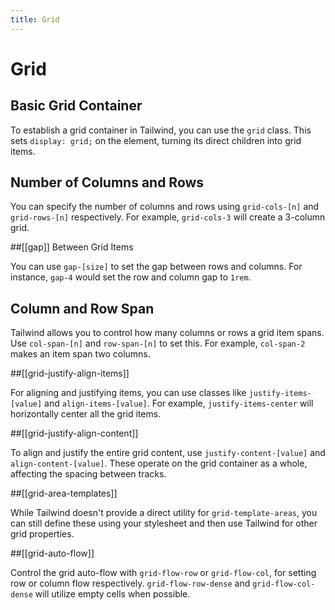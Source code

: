 ```yaml
---
title: Grid
---
```


# Grid

## Basic Grid Container

To establish a grid container in Tailwind, you can use the `grid` class. This sets `display: grid;` on the element, turning its direct children into grid items.

## Number of Columns and Rows

You can specify the number of columns and rows using `grid-cols-[n]` and `grid-rows-[n]` respectively. For example, `grid-cols-3` will create a 3-column grid.

##[[gap]] Between Grid Items

You can use `gap-[size]` to set the gap between rows and columns. For instance, `gap-4` would set the row and column gap to `1rem`.

## Column and Row Span

Tailwind allows you to control how many columns or rows a grid item spans. Use `col-span-[n]` and `row-span-[n]` to set this. For example, `col-span-2` makes an item span two columns.

##[[grid-justify-align-items]]

For aligning and justifying items, you can use classes like `justify-items-[value]` and `align-items-[value]`. For example, `justify-items-center` will horizontally center all the grid items.

##[[grid-justify-align-content]]

To align and justify the entire grid content, use `justify-content-[value]` and `align-content-[value]`. These operate on the grid container as a whole, affecting the spacing between tracks.

##[[grid-area-templates]]

While Tailwind doesn't provide a direct utility for `grid-template-areas`, you can still define these using your stylesheet and then use Tailwind for other grid properties.

##[[grid-auto-flow]]

Control the grid auto-flow with `grid-flow-row` or `grid-flow-col`, for setting row or column flow respectively. `grid-flow-row-dense` and `grid-flow-col-dense` will utilize empty cells when possible.
